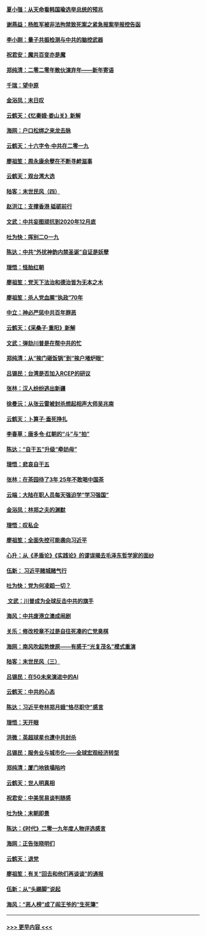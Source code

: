 #### [夏小强：从天命看韩国瑜选举总统的预兆](../pages/nsc993/n11756696.md?t=12311655) 
#### [谢燕益：杨胜军被非法拘禁致死案之紧急报案举报控告函](../pages/nsc993/n11756134.md?t=12311655) 
#### [李小刚：量子共振检测与中共的脑控武器](../pages/nsc993/n11754518.md?t=12311655) 
#### [祝君安：魔共百变亦是魔](../pages/nsc993/n11754469.md?t=12311655) 
#### [郑纯清：二零二零年散伙演弃年——新年寄语](../pages/nsc993/n11754195.md?t=12311655) 
#### [千瑞：望中原](../pages/nsc993/n11754159.md?t=12311655) 
#### [金浴凤：末日叹](../pages/nsc993/n11752359.md?t=12311655) 
#### [云鹤天：《忆秦娥‧娄山关》新解](../pages/nsc993/n11752348.md?t=12311655) 
#### [海网：户口松绑之来龙去脉](../pages/nsc993/n11752328.md?t=12311655) 
#### [云鹤天：十六字令‧中共在二零一九](../pages/nsc993/n11752305.md?t=12311655) 
#### [廖祖笙：周永康余孽在不断寻衅滋事](../pages/nsc993/n11751013.md?t=12311655) 
#### [云鹤天：观台湾大选](../pages/nsc993/n11751007.md?t=12311655) 
#### [陆客：末世民风（四）](../pages/nsc993/n11749203.md?t=12311655) 
#### [赵洪江：支撑香港 砥砺前行](../pages/nsc993/n11748482.md?t=12311655) 
#### [文武：中共妄图顽抗到2020年12月底](../pages/nsc993/n11748446.md?t=12311655) 
#### [吐为快：挥别二O一九](../pages/nsc993/n11748411.md?t=12311655) 
#### [陈达：中共“外扰神韵内禁圣诞”自证是妖孽](../pages/nsc993/n11748226.md?t=12311655) 
#### [理悟：怪胎红朝](../pages/nsc993/n11748206.md?t=12311655) 
#### [廖祖笙：党天下法治和德治皆为无本之木](../pages/nsc993/n11748135.md?t=12311655) 
#### [廖祖笙：杀人党血腥“执政”70年](../pages/nsc993/n11745144.md?t=12311655) 
#### [中立：神必严惩中共百年罪恶](../pages/nsc993/n11744970.md?t=12311655) 
#### [云鹤天：《采桑子‧重阳》新解](../pages/nsc993/n11744948.md?t=12311655) 
#### [文武：弹劾川普是在帮中共的忙](../pages/nsc993/n11744758.md?t=12311655) 
#### [郑纯清：从“挨门砸饭锅”到“挨户堵炉眼”](../pages/nsc993/n11744745.md?t=12311655) 
#### [吕锡民：台湾是否加入RCEP的研议](../pages/nsc993/n11744701.md?t=12311655) 
#### [张林：汉人纷纷逃出新疆](../pages/nsc993/n11743530.md?t=12311655) 
#### [徐曼沅：从张云雷被封杀想起相声大师吴兆南](../pages/nsc993/n11741816.md?t=12311655) 
#### [云鹤天：卜算子‧垂死挣扎](../pages/nsc993/n11739956.md?t=12311655) 
#### [李春草：唐多令‧红朝的“斗”与“拍”](../pages/nsc993/n11739830.md?t=12311655) 
#### [陈达：“自干五”升级“牵妨母”](../pages/nsc993/n11739724.md?t=12311655) 
#### [理悟：悲哀自干五](../pages/nsc993/n11739547.md?t=12311655) 
#### [张林：在茶园待了3年 25年不敢喝中国茶](../pages/nsc993/n11739240.md?t=12311655) 
#### [云端：大陆在职人员每天强迫学“学习强国”](../pages/nsc993/n11738735.md?t=12311655) 
#### [金浴凤：林郑之夫的渊默](../pages/nsc993/n11737735.md?t=12311655) 
#### [理悟：叹私企](../pages/nsc993/n11737715.md?t=12311655) 
#### [廖祖笙：全面失控可能袭向习近平](../pages/nsc993/n11737704.md?t=12311655) 
#### [心升：从《矛盾论》《实践论》的谬误揭去毛泽东哲学家的面纱](../pages/nsc993/n11736962.md?t=12311655) 
#### [伍新： 习近平赌城赌气行](../pages/nsc993/n11736929.md?t=12311655) 
#### [吐为快：党为何凌蹈一切？](../pages/nsc993/n11736915.md?t=12311655) 
#### [ 文武：川普成为全球反击中共的旗手](../pages/nsc993/n11736882.md?t=12311655) 
#### [海风：中共废港立澳成闹剧](../pages/nsc993/n11735857.md?t=12311655) 
#### [关乐：修改校章不过是自往死凑的亡党臭棋](../pages/nsc993/n11735097.md?t=12311655) 
#### [海网：南风吹起势燎原——有感于“光复茂名”模式重演](../pages/nsc993/n11732308.md?t=12311655) 
#### [陆客：末世民风（三）](../pages/nsc993/n11732211.md?t=12311655) 
#### [吕锡民：在5G未来演进中的AI](../pages/nsc993/n11730010.md?t=12311655) 
#### [云鹤天：中共的心态](../pages/nsc993/n11729906.md?t=12311655) 
#### [陈达：习近平夸林郑月娥“恪尽职守”感言](../pages/nsc993/n11729881.md?t=12311655) 
#### [理悟：天开眼](../pages/nsc993/n11729699.md?t=12311655) 
#### [洪微：英超球星也遭中共封杀](../pages/nsc993/n11727243.md?t=12311655) 
#### [吕锡民：服务业与城市化——全球宏观经济转型](../pages/nsc993/n11725845.md?t=12311655) 
#### [郑纯清：厦门地铁塌陷吟](../pages/nsc993/n11725813.md?t=12311655) 
#### [云鹤天：世人明真相](../pages/nsc993/n11725621.md?t=12311655) 
#### [祝君安：中美贸易谈判随感](../pages/nsc993/n11725609.md?t=12311655) 
#### [吐为快：末朝即景](../pages/nsc993/n11723365.md?t=12311655) 
#### [陈达：《时代》二零一九年度人物评选感言](../pages/nsc993/n11723337.md?t=12311655) 
#### [海网：正告张晓明们](../pages/nsc993/n11723228.md?t=12311655) 
#### [云鹤天：退党](../pages/nsc993/n11723056.md?t=12311655) 
#### [廖祖笙：有关“回去和他们再谈谈”的通报](../pages/nsc993/n11722442.md?t=12311655) 
#### [伍新：从“头踢脚”说起](../pages/nsc993/n11722429.md?t=12311655) 
#### [海风：“恶人榜”成了阎王爷的“生死簿”](../pages/nsc993/n11722272.md?t=12311655) 

----
#### [ >>> 更早内容 <<< ](../indexes/nsc993-earlier.md)
